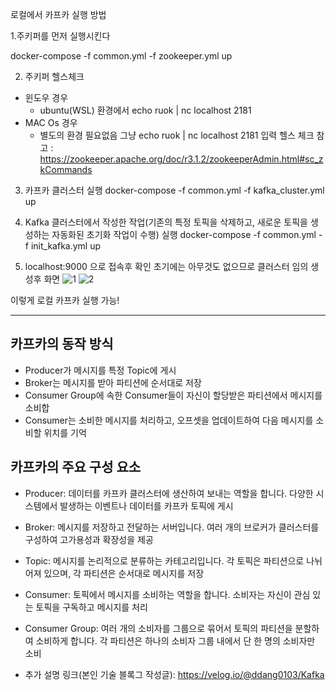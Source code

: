 로컬에서 카프카 실행 방법

1.주키퍼를 먼저 실행시킨다

docker-compose -f common.yml -f zookeeper.yml up

2. 주키퍼 헬스체크

- 윈도우 경우
  - ubuntu(WSL) 환경에서 echo ruok | nc localhost 2181
- MAC Os 경우
   - 별도의 환경 필요없음 그냥  echo ruok | nc localhost 2181 입력
  헬스 체크 참고 : https://zookeeper.apache.org/doc/r3.1.2/zookeeperAdmin.html#sc_zkCommands
3. 카프카 클러스터 실행
  docker-compose -f common.yml -f kafka_cluster.yml up

4.  Kafka 클러스터에서 작성한 작업(기존의 특정 토픽을 삭제하고, 새로운 토픽을 생성하는 자동화된 초기화 작업이 수행) 실행
  docker-compose -f common.yml -f init_kafka.yml up

5. localhost:9000 으로 접속후 확인
   초기에는 아무것도 없으므로 클러스터 임의 생성후 화면
   ![1](https://github.com/user-attachments/assets/8cb86ec9-880c-419b-840a-eea95fd702a3)
   ![2](https://github.com/user-attachments/assets/d2a23971-979e-4729-8eba-07dd5077d246)

이렇게 로컬 카프카 실행 가능!

----

## 카프카의 동작 방식

- Producer가 메시지를 특정 Topic에 게시
- Broker는 메시지를 받아 파티션에 순서대로 저장
- Consumer Group에 속한 Consumer들이 자신이 할당받은 파티션에서 메시지를 소비합
- Consumer는 소비한 메시지를 처리하고, 오프셋을 업데이트하여 다음 메시지를 소비할 위치를 기억

## 카프카의 주요 구성 요소

- Producer: 데이터를 카프카 클러스터에 생산하여 보내는 역할을 합니다. 다양한 시스템에서 발생하는 이벤트나 데이터를 카프카 토픽에 게시
- Broker: 메시지를 저장하고 전달하는 서버입니다. 여러 개의 브로커가 클러스터를 구성하여 고가용성과 확장성을 제공
- Topic: 메시지를 논리적으로 분류하는 카테고리입니다. 각 토픽은 파티션으로 나뉘어져 있으며, 각 파티션은 순서대로 메시지를 저장
- Consumer: 토픽에서 메시지를 소비하는 역할을 합니다. 소비자는 자신이 관심 있는 토픽을 구독하고 메시지를 처리
- Consumer Group: 여러 개의 소비자를 그룹으로 묶어서 토픽의 파티션을 분할하여 소비하게 합니다. 각 파티션은 하나의 소비자 그룹 내에서 단 한 명의 소비자만 소비

- 추가 설명 링크(본인 기술 블록그 작성글): https://velog.io/@ddang0103/Kafka 
